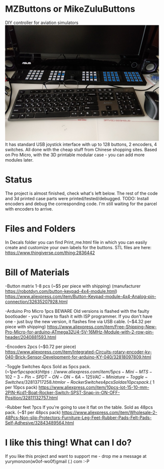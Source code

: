 # MZButtons or MikeZuluButtons
DIY controller for aviation simulators
![Image of MZButtons](https://github.com/Yury-MonZon/MZButtons/blob/master/Photos/IMG_20180505_092451.jpg)
It has standard USB joystick interface with up to 128 buttons, 2 encoders, 4 switches. 
All done with the cheap stuff from Chinese shopping sites. 
Based on Pro Micro, with the 3D printable modular case - you can add more modules later.

# Status
The project is almost finished, check what's left below. The rest of the code and 3d printed case parts were printed/tested/debugged.
TODO:
Install encoders and debug the corresponding code. I'm still waiting for the parcel with encoders to arrive.

# Files and Folders
In Decals folder you can find Print_me.html file in which you can easily create and customize your own labels for the buttons.
STL files are here: https://www.thingiverse.com/thing:2836442

# Bill of Materials
-Button matrix 1-8 pcs 
(~$5 per piece with shipping) 
(manufacturer https://robotdyn.com/button-keypad-4x4-module.html)
https://www.aliexpress.com/item/Button-Keypad-module-4x4-Analog-pin-connection/32635207928.html

-Arduino Pro Micro 1pcs 
BEWARE Old versions is flashed with the faulty bootloader - you'll have to flash it with ISP programmer. If you don't have one - just buy the new version, it flashes fine via USB cable. 
(~$4.32 per piece with shipping)
https://www.aliexpress.com/item/Free-Shipping-New-Pro-Micro-for-arduino-ATmega32U4-5V-16MHz-Module-with-2-row-pin-header/2040881593.html

-Encoders 2pcs
(~$0.72 per piece)
https://www.aliexpress.com/item/Integrated-Circuits-rotary-encoder-ky-040-Brick-Sensor-Development-for-arduino-KY-040/32818097809.html

-Toggle Switches 4pcs
Sold as 5pcs pack.
(~$1 per 5pcs pack)
https://www.aliexpress.com/item/5pcs-Mini-MTS-102-3-Pin-SPDT-ON-ON-6A-125VAC-Miniature-Toggle-Switches/32813717258.html
or
-Rocker Switches 4pcs
Sold as 10pcs pack.
(~$1 per 10pcs pack)
https://www.aliexpress.com/item/10pcs-lot-15-10-mm-2PIN-Kcd1-Boat-Rocker-Switch-SPST-Snap-in-ON-OFF-Position/32811132757.html

-Rubber feet ?pcs If you're going to use it flat on the table.
Sold as 48pcs pack.
(~$1 per 48pcs pack)
https://www.aliexpress.com/item/Wholesale-2-48Pcs-Non-slip-Protectors-Furniture-Leg-Feet-Rubber-Pads-Felt-Pads-Self-Adhesive/32843489564.html

# I like this thing! What can I do?
If you like this project and want to support me - drop me a message at yurymonzon(w0of-wo0f)gmail (.) com :-P

